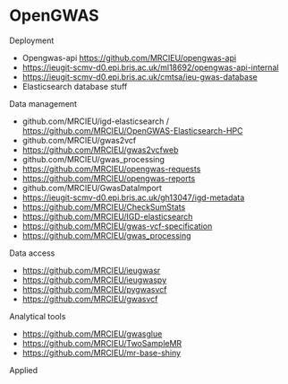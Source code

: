 # OpenGWAS

Deployment

- Opengwas-api https://github.com/MRCIEU/opengwas-api
- https://ieugit-scmv-d0.epi.bris.ac.uk/ml18692/opengwas-api-internal
- https://ieugit-scmv-d0.epi.bris.ac.uk/cmtsa/ieu-gwas-database
- Elasticsearch database stuff

Data management

- github.com/MRCIEU/igd-elasticsearch / https://github.com/MRCIEU/OpenGWAS-Elasticsearch-HPC
- github.com/MRCIEU/gwas2vcf
- https://github.com/MRCIEU/gwas2vcfweb
- github.com/MRCIEU/gwas_processing
- https://github.com/MRCIEU/opengwas-requests
- https://github.com/MRCIEU/opengwas-reports
- github.com/MRCIEU/GwasDataImport
- https://ieugit-scmv-d0.epi.bris.ac.uk/gh13047/igd-metadata
- https://github.com/MRCIEU/CheckSumStats
- https://github.com/MRCIEU/IGD-elasticsearch
- https://github.com/MRCIEU/gwas-vcf-specification
- https://github.com/MRCIEU/gwas_processing

Data access

- https://github.com/MRCIEU/ieugwasr
- https://github.com/MRCIEU/ieugwaspy
- https://github.com/MRCIEU/pygwasvcf
- https://github.com/MRCIEU/gwasvcf

Analytical tools

- https://github.com/MRCIEU/gwasglue
- https://github.com/MRCIEU/TwoSampleMR
- https://github.com/MRCIEU/mr-base-shiny


Applied










